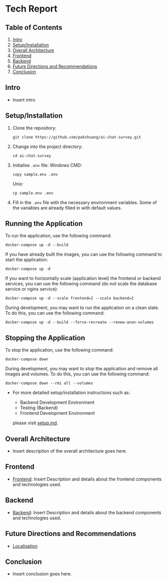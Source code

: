 # Tech Report

## Table of Contents
1. [Intro](#intro)
2. [Setup/Installation](#setupinstallation)
3. [Overall Architecture](#overall-architecture)
4. [Frontend](#frontend)
5. [Backend](#backend)
6. [Future Directions and Recommendations](#future-directions-and-recommendations)
7. [Conclusion](#conclusion)

## Intro
- Insert intro

## Setup/Installation
1. Clone the repository:

   ```shell
   git clone https://github.com/pakshuang/ai-chat-survey.git
   ```

2. Change into the project directory:

   ```shell
   cd ai-chat-survey
   ```

3. Initialise `.env` file:
   Windows CMD:

   ```shell
   copy sample.env .env
   ```

   Unix:

   ```shell
   cp sample.env .env
   ```

4. Fill in the `.env` file with the necessary environment variables. Some of the variables are already filled in with default values.

## Running the Application

To run the application, use the following command:

```shell
docker-compose up -d --build
```

If you have already built the images, you can use the following command to start the application:

```shell
docker-compose up -d
```

If you want to horizontally scale (application level) the frontend or backend services, you can use the following command (do not scale the database service or nginx service):

```shell
docker-compose up -d --scale frontend=2 --scale backend=2
```

During development, you may want to run the application on a clean slate. To do this, you can use the following command:

```shell
docker-compose up -d --build --force-recreate --renew-anon-volumes
```

## Stopping the Application

To stop the application, use the following command:

```shell
docker-compose down
```

During development, you may want to stop the application and remove all images and volumes. To do this, you can use the following command:

```shell
docker-compose down --rmi all --volumes
```
- For more detailed setup/installation instructions such as:
  - Backend Development Environment
  - Testing (Backend)
  - Frontend Development Environment

  please visit [setup.md](setup.md).

## Overall Architecture
- Insert description of the overall architecture goes here.

## Frontend
- [Frontend](frontend.md): Insert Description and details about the frontend components and technologies used.

## Backend
- [Backend](backend.md): Insert Description and details about the backend components and technologies used.

## Future Directions and Recommendations
- [Localisation](localisation.md)

## Conclusion
- Insert conclusion goes here.